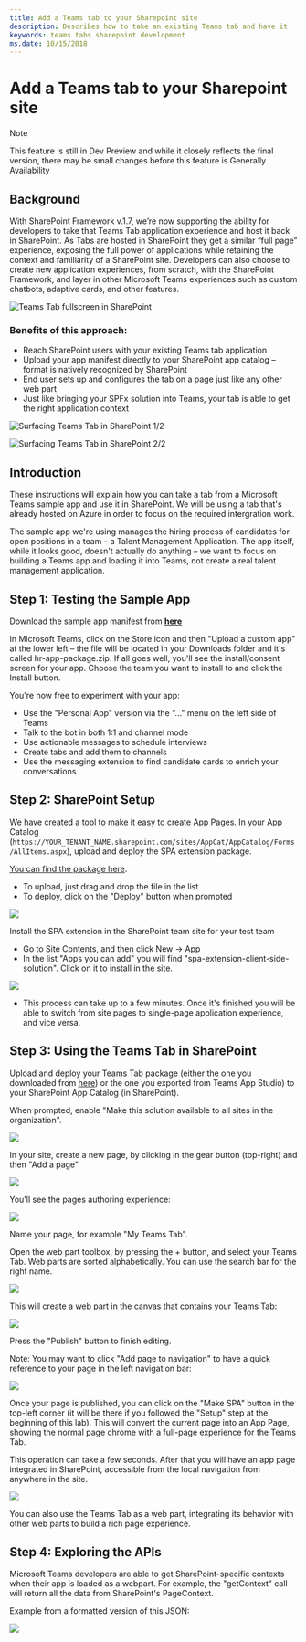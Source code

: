 ```yaml
---
title: Add a Teams tab to your Sharepoint site
description: Describes how to take an existing Teams tab and have it 
keywords: teams tabs sharepoint development
ms.date: 10/15/2018
---
```


# Add a Teams tab to your Sharepoint site

> [!Note]
> This feature is still in Dev Preview and while it closely reflects the final version, there may be small changes before this feature is Generally Availability

## Background

With SharePoint Framework v.1.7, we’re now supporting the ability for developers to take that Teams Tab application experience and host it back in SharePoint. As Tabs are hosted in SharePoint they get a similar “full page” experience, exposing the full power of applications while retaining the context and familiarity of a SharePoint site.  Developers can also choose to create new application experiences, from scratch, with the SharePoint Framework, and layer in other Microsoft Teams experiences such as custom chatbots, adaptive cards, and other features.

![Teams Tab fullscreen in SharePoint](~/assets/images/tabs/tabs-in-sharepoint/image084.png)

### Benefits of this approach:

- Reach SharePoint users with your existing Teams tab application
- Upload your app manifest directly to your SharePoint app catalog – format is natively recognized by SharePoint​
- End user sets up and configures the tab on a page just like any other web part​
- Just like bringing your SPFx solution into Teams, your tab is able to get the right application context

![Surfacing Teams Tab in SharePoint 1/2](~/assets/images/tabs/tabs-in-sharepoint/image082.png)

![Surfacing Teams Tab in SharePoint 2/2](~/assets/images/tabs/tabs-in-sharepoint/image083.png)

## Introduction

These instructions will explain how you can take a tab from a Microsoft Teams sample app and use it in SharePoint. We will be using a tab that's already hosted on Azure in order to focus on the required intergration work.

The sample app we're using manages the hiring process of candidates for open positions in a team – a Talent Management Application. The app itself, while it looks good, doesn't actually do anything – we want to focus on building a Teams app and loading it into Teams, not create a real talent management application.

## Step 1: Testing the Sample App

Download the sample app manifest from [**here**](https://github.com/billbliss/microsoft-teams-sample-talent-acquisition/raw/master/TeamsAppPackages/hr-app-package.zip)

In Microsoft Teams, click on the Store icon and then "Upload a custom app" at the lower left – the file will be located in your Downloads folder and it's called hr-app-package.zip. If all goes well, you'll see the install/consent screen for your app. Choose the team you want to install to and click the Install button.

You're now free to experiment with your app:

- Use the "Personal App" version via the "..." menu on the left side of Teams
- Talk to the bot in both 1:1 and channel mode
- Use actionable messages to schedule interviews
- Create tabs and add them to channels
- Use the messaging extension to find candidate cards to enrich your conversations

## Step 2: SharePoint Setup

We have created a tool to make it easy to create App Pages. In your App Catalog (`https://YOUR_TENANT_NAME.sharepoint.com/sites/AppCat/AppCatalog/Forms/AllItems.aspx`), upload and deploy the SPA extension package.

[You can find the package here](https://microsoft.sharepoint-df.com/:u:/t/TeamsDevKitchen/EfMg48rpcNhDmRKFEc9IP_UB0obEd_RDg1TmmVwR3bWUcQ?e=umeuIF).

- To upload, just drag and drop the file in the list
- To deploy, click on the "Deploy" button when prompted

![](~/assets/images/tabs/tabs-in-sharepoint/image061.png)

Install the SPA extension in the SharePoint team site for your test team

- Go to Site Contents, and then click New → App
- In the list "Apps you can add" you will find "spa-extension-client-side-solution". Click on it to install in the site.

![](~/assets/images/tabs/tabs-in-sharepoint/image063.png)

- This process can take up to a few minutes. Once it's finished you will be able to switch from site pages to single-page application experience, and vice versa.

## Step 3: Using the Teams Tab in SharePoint

Upload and deploy your Teams Tab package (either the one you downloaded from [here](https://github.com/billbliss/microsoft-teams-sample-talent-acquisition/blob/master/TeamsAppPackages/TalentMgmt-Azure.zip?raw=true)) or the one you exported from Teams App Studio) to your SharePoint App Catalog (in SharePoint).

When prompted, enable "Make this solution available to all sites in the organization".

![](~/assets/images/tabs/tabs-in-sharepoint/image065.png)

In your site, create a new page, by clicking in the gear button (top-right) and then "Add a page"

![](~/assets/images/tabs/tabs-in-sharepoint/image066.png)

You'll see the pages authoring experience:

![](~/assets/images/tabs/tabs-in-sharepoint/image067.png)

Name your page, for example "My Teams Tab".

Open the web part toolbox, by pressing the + button, and select your Teams Tab. Web parts are sorted alphabetically. You can use the search bar for the right name.

![](~/assets/images/tabs/tabs-in-sharepoint/image069.png)

This will create a web part in the canvas that contains your Teams Tab:

![](~/assets/images/tabs/tabs-in-sharepoint/image071.png)

Press the "Publish" button to finish editing.

Note: You may want to click "Add page to navigation" to have a quick reference to your page in the left navigation bar:

![](~/assets/images/tabs/tabs-in-sharepoint/image073.png)

Once your page is published, you can click on the "Make SPA" button in the top-left corner (it will be there if you followed the "Setup" step at the beginning of this lab). This will convert the current page into an App Page, showing the normal page chrome with a full-page experience for the Teams Tab.

This operation can take a few seconds. After that you will have an app page integrated in SharePoint, accessible from the local navigation from anywhere in the site.

![](~/assets/images/tabs/tabs-in-sharepoint/image075.png)

You can also use the Teams Tab as a web part, integrating its behavior with other web parts to build a rich page experience.

## Step 4: Exploring the APIs

Microsoft Teams developers are able to get SharePoint-specific contexts when their app is loaded as a webpart. For example, the "getContext" call will return all the data from SharePoint's PageContext.

Example from a formatted version of this JSON:

![](~/assets/images/tabs/tabs-in-sharepoint/image081.png)